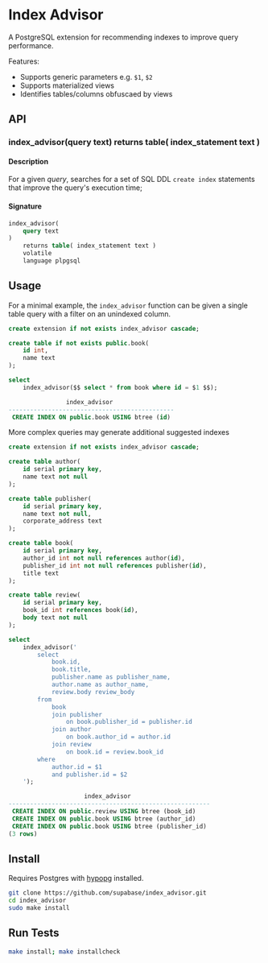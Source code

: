 # Index Advisor

A PostgreSQL extension for recommending indexes to improve query performance.

Features:
- Supports generic parameters e.g. `$1`, `$2`
- Supports materialized views
- Identifies tables/columns obfuscaed by views


## API

### index_advisor(query text) returns table( index_statement text )

#### Description
For a given *query*, searches for a set of SQL DDL `create index` statements that improve the query's execution time;

#### Signature
```sql
index_advisor(
    query text
)
    returns table( index_statement text )
    volatile
    language plpgsql
```

## Usage

For a minimal example, the `index_advisor` function can be given a single table query with a filter on an unindexed column.

```sql
create extension if not exists index_advisor cascade;

create table if not exists public.book(
    id int,
    name text
);

select
    index_advisor($$ select * from book where id = $1 $$);

                index_advisor
----------------------------------------------
 CREATE INDEX ON public.book USING btree (id)
```

More complex queries may generate additional suggested indexes

```sql
create extension if not exists index_advisor cascade;

create table author(
    id serial primary key,
    name text not null
);

create table publisher(
    id serial primary key,
    name text not null,
    corporate_address text
);

create table book(
    id serial primary key,
    author_id int not null references author(id),
    publisher_id int not null references publisher(id),
    title text
);

create table review(
    id serial primary key,
    book_id int references book(id),
    body text not null
);

select
    index_advisor('
        select
            book.id,
            book.title,
            publisher.name as publisher_name,
            author.name as author_name,
            review.body review_body
        from
            book
            join publisher
                on book.publisher_id = publisher.id
            join author
                on book.author_id = author.id
            join review
                on book.id = review.book_id
        where
            author.id = $1
            and publisher.id = $2
    ');

                     index_advisor
--------------------------------------------------------
 CREATE INDEX ON public.review USING btree (book_id)
 CREATE INDEX ON public.book USING btree (author_id)
 CREATE INDEX ON public.book USING btree (publisher_id)
(3 rows)
```


## Install

Requires Postgres with [hypopg](https://github.com/HypoPG/hypopg) installed.

```sh
git clone https://github.com/supabase/index_advisor.git
cd index_advisor
sudo make install
```

## Run Tests

```sh
make install; make installcheck
```
